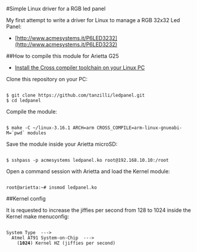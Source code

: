 #Simple Linux driver for a RGB led panel

My first attempt to write a driver for Linux to manage a RGB 32x32 Led Panel:

* [http://www.acmesystems.it/P6LED3232](http://www.acmesystems.it/P6LED3232)

##How to compile this module for Arietta G25

* [Install the Cross compiler toolchain on your Linux PC](http://www.acmesystems.it/compile_linux_3_16)

Clone this repository on your PC:

<code>
$ git clone https://github.com/tanzilli/ledpanel.git
$ cd ledpanel
</code>

Compile the module:

<code>
$ make -C ~/linux-3.16.1 ARCH=arm CROSS_COMPILE=arm-linux-gnueabi- M=`pwd` modules
</code>

Save the module inside your Arietta microSD:

<code>
$ sshpass -p acmesystems ledpanel.ko root@192.168.10.10:/root
</code>

Open a command session with Arietta and load the Kernel module:

<code>
root@arietta:~# insmod ledpanel.ko
</code>

##Kernel config 

It is requested to increase the jiffies per second from 128 to 1024
inside the Kernel make menuconfig:

<code>
System Type  ---> 
  Atmel AT91 System-on-Chip  --->
    (<b>1024</b>) Kernel HZ (jiffies per second)
</code> 
    
